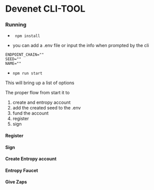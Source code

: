 # Devenet CLI-TOOL 

### Running 

* ``` npm install```

* you can add a .env file or input the info when prompted by the cli 

```
ENDPOINT_CHAIN=""
SEED=""
NAME=""
```

* ```npm run start```

This will bring up a list of options 

The proper flow from start it to 
1) create and entropy account 
2) add the created seed to the .env 
3) fund the account
4) register
5) sign

#### Register


#### Sign

#### Create Entropy account 

#### Entropy Faucet

#### Give Zaps